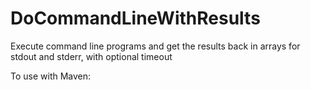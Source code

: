 # DoCommandLineWithResults
Execute command line programs and get the results back in arrays for stdout and stderr, with optional timeout


To use with Maven:




